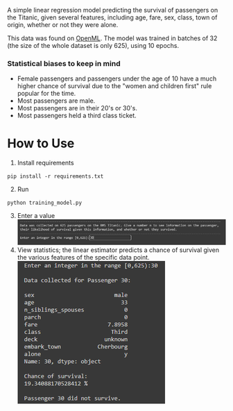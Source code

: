 A simple linear regression model predicting the survival of passengers on the Titanic, given several features, including age, fare, sex, class, town of origin, whether or not they were alone.

This data was found on [OpenML](https://www.openml.org/d/40945). The model was trained in batches of 32 (the size of the whole dataset is only 625), using 10 epochs.

### Statistical biases to keep in mind
* Female passengers and passengers under the age of 10 have a much higher chance of survival due to the "women and children first" rule popular for the time.
* Most passengers are male.
* Most passengers are in their 20's or 30's.
* Most passengers held a third class ticket.

# How to Use
1. Install requirements
```
pip install -r requirements.txt
```
2. Run
```
python training_model.py
```
3. Enter a value
![image](prompt.png)
4. View statistics; the linear estimator predicts a chance of survival given the various features of the specific data point.  
![image](output.png)
